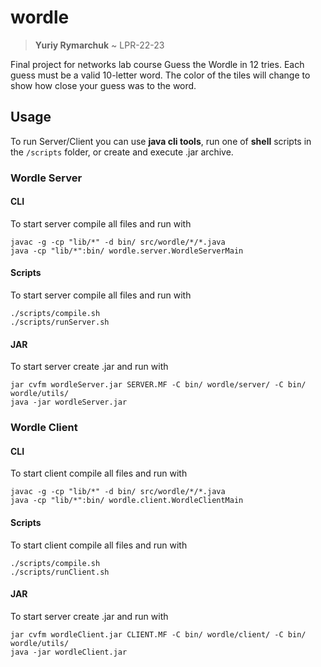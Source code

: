 # wordle
> **Yuriy Rymarchuk** ~ LPR-22-23

Final project for networks lab course
Guess the Wordle in 12 tries. Each guess must be a valid 10-letter word. The color of the tiles will change to show how close your guess was to the word.

## Usage
To run Server/Client you can use **java cli tools**, run one of **shell** scripts in the `/scripts` folder, or create and execute .jar archive.
### Wordle Server
#### CLI
To start server compile all files and run with
```
javac -g -cp "lib/*" -d bin/ src/wordle/*/*.java
java -cp "lib/*":bin/ wordle.server.WordleServerMain
```
#### Scripts
To start server compile all files and run with
```
./scripts/compile.sh
./scripts/runServer.sh
```
#### JAR
To start server create .jar and run with
```
jar cvfm wordleServer.jar SERVER.MF -C bin/ wordle/server/ -C bin/ wordle/utils/
java -jar wordleServer.jar
```

### Wordle Client
#### CLI
To start client compile all files and run with
```
javac -g -cp "lib/*" -d bin/ src/wordle/*/*.java
java -cp "lib/*":bin/ wordle.client.WordleClientMain
```
#### Scripts
To start client compile all files and run with
```
./scripts/compile.sh
./scripts/runClient.sh
```
#### JAR
To start server create .jar and run with
```
jar cvfm wordleClient.jar CLIENT.MF -C bin/ wordle/client/ -C bin/ wordle/utils/
java -jar wordleClient.jar
```

